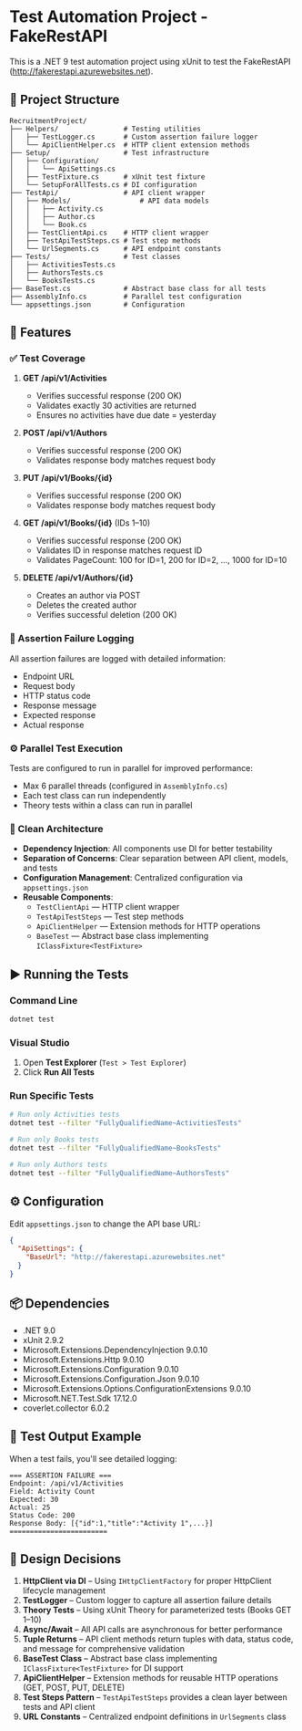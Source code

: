 ﻿# Test Automation Project - FakeRestAPI

This is a .NET 9 test automation project using xUnit to test the FakeRestAPI (http://fakerestapi.azurewebsites.net).

## 📁 Project Structure

```
RecruitmentProject/
├── Helpers/                # Testing utilities
│   ├── TestLogger.cs       # Custom assertion failure logger
│   └── ApiClientHelper.cs  # HTTP client extension methods
├── Setup/                  # Test infrastructure
│   ├── Configuration/
│   │   └── ApiSettings.cs
│   ├── TestFixture.cs      # xUnit test fixture
│   └── SetupForAllTests.cs # DI configuration
├── TestApi/                # API client wrapper
│   ├── Models/                 # API data models
│   │   ├── Activity.cs
│   │   ├── Author.cs
│   │   └── Book.cs
│   ├── TestClientApi.cs    # HTTP client wrapper
│   ├── TestApiTestSteps.cs # Test step methods
│   └── UrlSegments.cs      # API endpoint constants
├── Tests/                  # Test classes
│   ├── ActivitiesTests.cs
│   ├── AuthorsTests.cs
│   └── BooksTests.cs
├── BaseTest.cs             # Abstract base class for all tests
├── AssemblyInfo.cs         # Parallel test configuration
└── appsettings.json        # Configuration
```

## 🧪 Features

### ✅ Test Coverage

1. **GET /api/v1/Activities**
   - Verifies successful response (200 OK)
   - Validates exactly 30 activities are returned
   - Ensures no activities have due date = yesterday

2. **POST /api/v1/Authors**
   - Verifies successful response (200 OK)
   - Validates response body matches request body

3. **PUT /api/v1/Books/{id}**
   - Verifies successful response (200 OK)
   - Validates response body matches request body

4. **GET /api/v1/Books/{id}** (IDs 1–10)
   - Verifies successful response (200 OK)
   - Validates ID in response matches request ID
   - Validates PageCount: 100 for ID=1, 200 for ID=2, ..., 1000 for ID=10

5. **DELETE /api/v1/Authors/{id}**
   - Creates an author via POST
   - Deletes the created author
   - Verifies successful deletion (200 OK)

### 🧾 Assertion Failure Logging

All assertion failures are logged with detailed information:
- Endpoint URL  
- Request body  
- HTTP status code  
- Response message  
- Expected response  
- Actual response  

### ⚙️ Parallel Test Execution

Tests are configured to run in parallel for improved performance:
- Max 6 parallel threads (configured in `AssemblyInfo.cs`)
- Each test class can run independently
- Theory tests within a class can run in parallel

### 🧩 Clean Architecture

- **Dependency Injection**: All components use DI for better testability  
- **Separation of Concerns**: Clear separation between API client, models, and tests  
- **Configuration Management**: Centralized configuration via `appsettings.json`  
- **Reusable Components**:  
  - `TestClientApi` — HTTP client wrapper  
  - `TestApiTestSteps` — Test step methods  
  - `ApiClientHelper` — Extension methods for HTTP operations  
  - `BaseTest` — Abstract base class implementing `IClassFixture<TestFixture>`  

## ▶️ Running the Tests

### Command Line

```bash
dotnet test
```

### Visual Studio

1. Open **Test Explorer** (`Test > Test Explorer`)  
2. Click **Run All Tests**

### Run Specific Tests

```bash
# Run only Activities tests
dotnet test --filter "FullyQualifiedName~ActivitiesTests"

# Run only Books tests
dotnet test --filter "FullyQualifiedName~BooksTests"

# Run only Authors tests
dotnet test --filter "FullyQualifiedName~AuthorsTests"
```

## ⚙️ Configuration

Edit `appsettings.json` to change the API base URL:

```json
{
  "ApiSettings": {
    "BaseUrl": "http://fakerestapi.azurewebsites.net"
  }
}
```

## 📦 Dependencies

- .NET 9.0  
- xUnit 2.9.2  
- Microsoft.Extensions.DependencyInjection 9.0.10  
- Microsoft.Extensions.Http 9.0.10  
- Microsoft.Extensions.Configuration 9.0.10  
- Microsoft.Extensions.Configuration.Json 9.0.10  
- Microsoft.Extensions.Options.ConfigurationExtensions 9.0.10  
- Microsoft.NET.Test.Sdk 17.12.0  
- coverlet.collector 6.0.2  

## 🧾 Test Output Example

When a test fails, you'll see detailed logging:

```
=== ASSERTION FAILURE ===
Endpoint: /api/v1/Activities
Field: Activity Count
Expected: 30
Actual: 25
Status Code: 200
Response Body: [{"id":1,"title":"Activity 1",...}]
========================
```

## 🧭 Design Decisions

1. **HttpClient via DI** – Using `IHttpClientFactory` for proper HttpClient lifecycle management  
2. **TestLogger** – Custom logger to capture all assertion failure details  
3. **Theory Tests** – Using xUnit Theory for parameterized tests (Books GET 1–10)  
4. **Async/Await** – All API calls are asynchronous for better performance  
5. **Tuple Returns** – API client methods return tuples with data, status code, and message for comprehensive validation  
6. **BaseTest Class** – Abstract base class implementing `IClassFixture<TestFixture>` for DI support  
7. **ApiClientHelper** – Extension methods for reusable HTTP operations (GET, POST, PUT, DELETE)  
8. **Test Steps Pattern** – `TestApiTestSteps` provides a clean layer between tests and API client  
9. **URL Constants** – Centralized endpoint definitions in `UrlSegments` class
